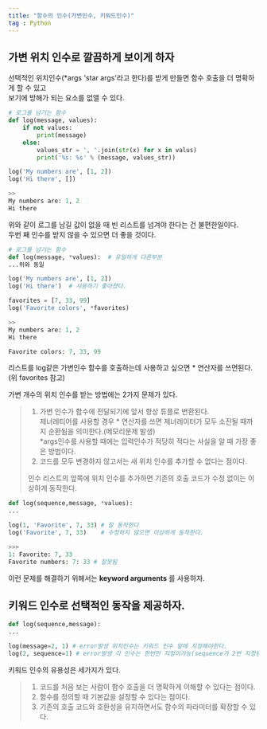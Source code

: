 ```yaml
---
title: "함수의 인수(가변인수, 키워드인수)"
tag : Python
---
```



## 가변 위치 인수로 깔끔하게 보이게 하자

선택적인 위치인수(*args 'star args'라고 한다)를 받게 만들면 함수 호출을 더 명확하게 할 수 있고  
보기에 방해가 되는 요소를 없앨 수 있다.

```python
# 로그를 남기는 함수
def log(message, values):
    if not values:
        print(message)
    else:
        values_str = ', '.join(str(x) for x in valus)
        print('%s: %s' % (message, values_str))

log('My numbers are', [1, 2])
log('Hi there', [])

>>
My numbers are: 1, 2
Hi there
```

위와 같이 로그를 남길 값이 없을 때 빈 리스트를 넘겨야 한다는 건 불편한일이다.  
두번 째 인수를 받지 않을 수 있으면 더 좋을 것이다.


```python
# 로그를 남기는 함수
def log(message, *values):  # 유일하게 다른부분
...위와 동일

log('My numbers are', [1, 2])
log('Hi there')  # 사용하기 좋아졌다.

favorites = [7, 33, 99]
log('Favorite colors', *favorites)

>>
My numbers are: 1, 2
Hi there

Favorite colors: 7, 33, 99
```

리스트를 log같은 가변인수 함수를 호출하는데 사용하고 싶으면 * 연산자를 쓰면된다.(위 favorites 참고)

가변 개수의 위치 인수를 받는 방법에는 2가지 문제가 있다.

> 1) 가변 인수가 함수에 전달되기에 앞서 항상 튜플로 변환된다.  
> 제너레티어를 사용할 경우 * 연산자를 쓰면 제너레이터가 모두 소진될 때까지 순환됨을 의미한다.(메모리문제 발생)  
> *args인수를 사용할 때에는 입력인수가 적당히 적다는 사실을 알 때 가장 좋은 방법이다.  
> 2) 코드를 모두 변경하지 않고서는 새 위치 인수를 추가할 수 없다는 점이다.  
>   
> 인수 리스트의 앞쪽에 위치 인수를 추가하면 기존의 호출 코드가 수정 없이는 이상하게 동작한다.

```python
def log(sequence,message, *values):
...

log(1, 'Favorite', 7, 33) # 잘 동작한다
log('Favorite', 7, 33)    # 수정하지 않으면 이상하게 동작한다.

>>>
1: Favorite: 7, 33
Favorite numbers: 7: 33 # 잘못됨
```
이런 문제를 해결하기 위해서는 **keyword arguments** 를 사용하자.

## 키워드 인수로 선택적인 동작을 제공하자.

```python
def log(sequence,message):
...

log(message=2, 1) # error발생 위치인수는 키워드 인수 앞에 지정해야한다.
log(2, sequence=1) # error발생 각 인수는 한번만 지정이가능(sequence가 2번 지정됨)
```

키워드 인수의 유용성은 세가지가 있다.  
> 1) 코드를 처음 보는 사람이 함수 호출을 더 명확하게 이해할 수 있다는 점이다.
> 2) 함수를 정의할 때 기본값을 설정할 수 있다는 점이다.
> 3) 기존의 호출 코드와 호환성을 유지하면서도 함수의 파라미터를 확장할 수 있다.
